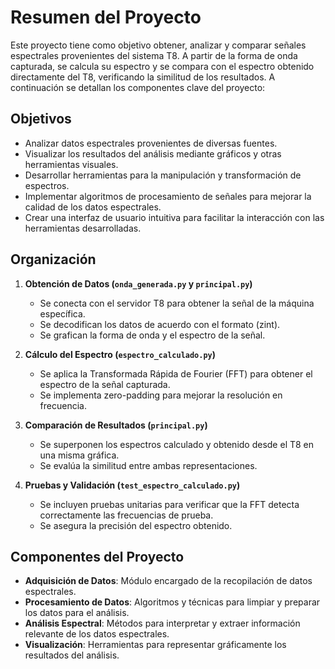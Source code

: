 # Resumen del Proyecto

Este proyecto tiene como objetivo obtener, analizar y comparar señales espectrales provenientes del sistema T8. A partir de la forma de onda capturada, se calcula su espectro y se compara con el espectro obtenido directamente del T8, verificando la similitud de los resultados. A continuación se detallan los componentes clave del proyecto:

## Objetivos
- Analizar datos espectrales provenientes de diversas fuentes.
- Visualizar los resultados del análisis mediante gráficos y otras herramientas visuales.
- Desarrollar herramientas para la manipulación y transformación de espectros.
- Implementar algoritmos de procesamiento de señales para mejorar la calidad de los datos espectrales.
- Crear una interfaz de usuario intuitiva para facilitar la interacción con las herramientas desarrolladas.

## Organización
1. **Obtención de Datos (`onda_generada.py` y `principal.py`)**
    - Se conecta con el servidor T8 para obtener la señal de la máquina específica.
    - Se decodifican los datos de acuerdo con el formato (zint).
    - Se grafican la forma de onda y el espectro de la señal.

2. **Cálculo del Espectro (`espectro_calculado.py`)**
    - Se aplica la Transformada Rápida de Fourier (FFT) para obtener el espectro de la señal capturada.
    - Se implementa zero-padding para mejorar la resolución en frecuencia.

3. **Comparación de Resultados (`principal.py`)**
    - Se superponen los espectros calculado y obtenido desde el T8 en una misma gráfica.
    - Se evalúa la similitud entre ambas representaciones.

4. **Pruebas y Validación (`test_espectro_calculado.py`)**
    - Se incluyen pruebas unitarias para verificar que la FFT detecta correctamente las frecuencias de prueba.
    - Se asegura la precisión del espectro obtenido.

## Componentes del Proyecto
- **Adquisición de Datos**: Módulo encargado de la recopilación de datos espectrales.
- **Procesamiento de Datos**: Algoritmos y técnicas para limpiar y preparar los datos para el análisis.
- **Análisis Espectral**: Métodos para interpretar y extraer información relevante de los datos espectrales.
- **Visualización**: Herramientas para representar gráficamente los resultados del análisis.


